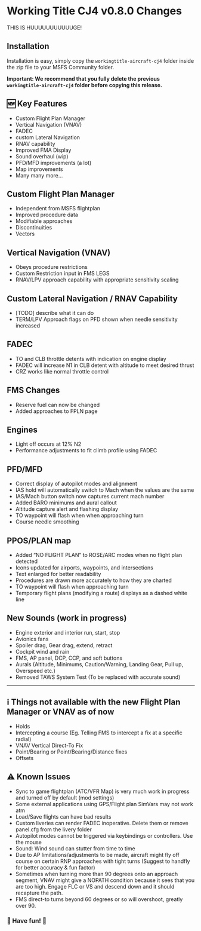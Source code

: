# Working Title CJ4 v0.8.0 Changes

THIS IS HUUUUUUUUUUUGE!

## Installation
Installation is easy, simply copy the `workingtitle-aircraft-cj4` folder inside the zip file to your MSFS Community folder. 

**Important: We recommend that you fully delete the previous `workingtitle-aircraft-cj4` folder before copying this release.**

## 🆕 Key Features
* Custom Flight Plan Manager
*  Vertical Navigation (VNAV)
* FADEC
* custom Lateral Navigation
* RNAV capability
* Improved FMA Display
* Sound overhaul (wip)
* PFD/MFD improvements (a lot)
* Map improvements
* Many many more...

## Custom Flight Plan Manager
* Independent from MSFS flightplan
* Improved procedure data
* Modifiable approaches
* Discontinuities
* Vectors

## Vertical Navigation (VNAV)
* Obeys procedure restrictions
* Custom Restriction input in FMS LEGS
* RNAV/LPV approach capability with appropriate sensitivity scaling

## Custom Lateral Navigation / RNAV Capability
* [TODO] describe what it can do
* TERM/LPV Approach flags on PFD shown when needle sensitivity increased

## FADEC
* TO and CLB throttle detents with indication on engine display
* FADEC will increase N1 in CLB detent with altitude to meet desired thrust
* CRZ works like normal throttle control

## FMS Changes
* Reserve fuel can now be changed
* Added approaches to FPLN page

## Engines
* Light off occurs at 12% N2
* Performance adjustments to fit climb profile using FADEC

## PFD/MFD
* Correct display of autopilot modes and alignment 
* IAS hold will automatically switch to Mach when the values are the same
* IAS/Mach button switch now captures current mach number
* Added BARO minimums and aural callout
* Altitude capture alert and flashing display
* TO waypoint will flash when when approaching turn
* Course needle smoothing

## PPOS/PLAN map
* Added “NO FLIGHT PLAN” to ROSE/ARC modes when no flight plan detected
* Icons updated for airports, waypoints, and intersections
* Text enlarged for better readability
* Procedures are drawn more accurately to how they are charted
* TO waypoint will flash when approaching turn
* Temporary flight plans (modifying a route) displays as a dashed white line

## New Sounds (work in progress)
* Engine exterior and interior run, start, stop
* Avionics fans
* Spoiler drag, Gear drag, extend, retract
* Cockpit wind and rain
* FMS, AP panel, DCP, CCP, and soft buttons
* Aurals (Altitude, Minimums, Caution/Warning, Landing Gear, Pull up, Overspeed etc.)
* Removed TAWS System Test (To be replaced with accurate sound)

---
## ℹ️ Things not available with the new Flight Plan Manager or VNAV as of now
* Holds
* Intercepting a course (Eg. Telling FMS to intercept a fix at a specific radial)
* VNAV Vertical Direct-To Fix
* Point/Bearing or Point/Bearing/Distance fixes
* Offsets

## ⚠️ Known Issues
* Sync to game flightplan (ATC/VFR Map) is very much work in progress and turned off by default (mod settings)
* Some external applications using GPS/Flight plan SimVars may not work atm
* Load/Save flights can have bad results
* Custom liveries can render FADEC inoperative. Delete them or remove panel.cfg from the livery folder
* Autopilot modes cannot be triggered via keybindings or controllers. Use the mouse
* Sound: Wind sound can stutter from time to time
* Due to AP limitations/adjustments to be made, aircraft might fly off course on certain RNP approaches with tight turns (Suggest to handfly for better accuracy & fun factor)
* Sometimes when turning more than 90 degrees onto an approach segment, VNAV might give a NOPATH condition because it sees that you are too high.  Engage FLC or VS and descend down and it should recapture the path.
* FMS direct-to turns beyond 60 degrees or so will overshoot, greatly over 90.


### 🎅 Have fun! 🎅